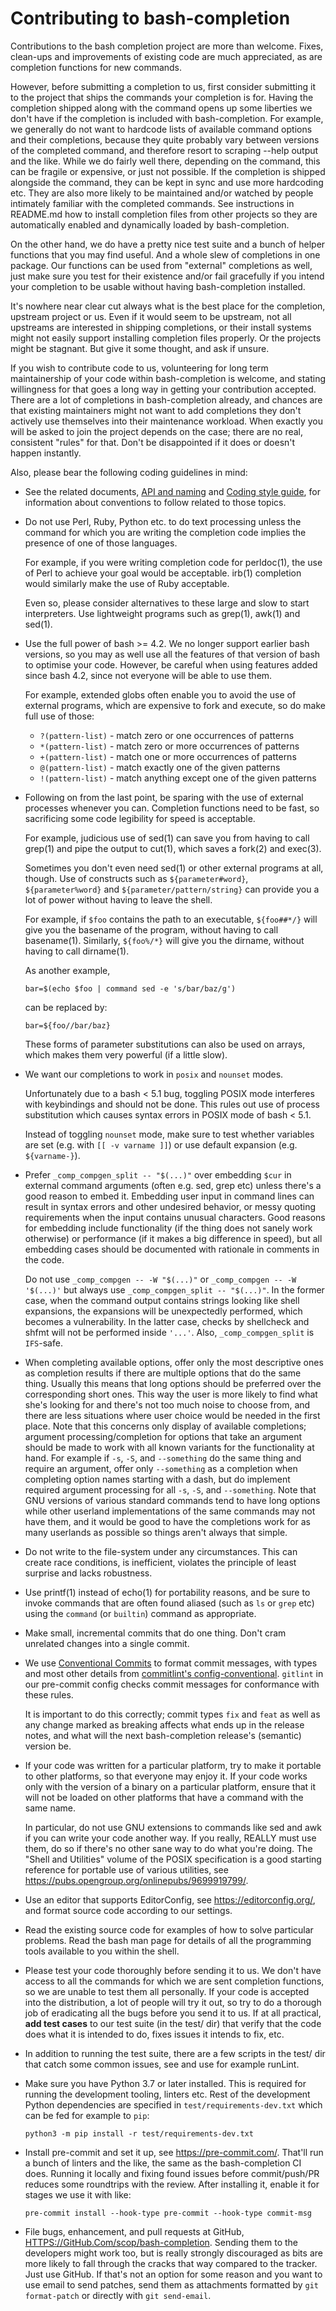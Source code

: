 # Contributing to bash-completion

Contributions to the bash completion project are more than welcome. Fixes,
clean-ups and improvements of existing code are much appreciated, as are
completion functions for new commands.

However, before submitting a completion to us, first consider submitting it to
the project that ships the commands your completion is for. Having the
completion shipped along with the command opens up some liberties we don't have
if the completion is included with bash-completion. For example, we generally do
not want to hardcode lists of available command options and their completions,
because they quite probably vary between versions of the completed command, and
therefore resort to scraping --help output and the like. While we do fairly well
there, depending on the command, this can be fragile or expensive, or just not
possible. If the completion is shipped alongside the command, they can be kept
in sync and use more hardcoding etc. They are also more likely to be maintained
and/or watched by people intimately familiar with the completed commands. See
instructions in README.md how to install completion files from other projects so
they are automatically enabled and dynamically loaded by bash-completion.

On the other hand, we do have a pretty nice test suite and a bunch of helper
functions that you may find useful. And a whole slew of completions in one
package. Our functions can be used from "external" completions as well, just
make sure you test for their existence and/or fail gracefully if you intend your
completion to be usable without having bash-completion installed.

It's nowhere near clear cut always what is the best place for the completion,
upstream project or us. Even if it would seem to be upstream, not all upstreams
are interested in shipping completions, or their install systems might not
easily support installing completion files properly. Or the projects might be
stagnant. But give it some thought, and ask if unsure.

If you wish to contribute code to us, volunteering for long term maintainership
of your code within bash-completion is welcome, and stating willingness for that
goes a long way in getting your contribution accepted. There are a lot of
completions in bash-completion already, and chances are that existing
maintainers might not want to add completions they don't actively use themselves
into their maintenance workload. When exactly you will be asked to join the
project depends on the case; there are no real, consistent "rules" for that.
Don't be disappointed if it does or doesn't happen instantly.

Also, please bear the following coding guidelines in mind:

-   See the related documents, [API and naming](doc/api-and-naming.md) and
    [Coding style guide](doc/styleguide.md), for information about conventions
    to follow related to those topics.

-   Do not use Perl, Ruby, Python etc. to do text processing unless the command
    for which you are writing the completion code implies the presence of one of
    those languages.

    For example, if you were writing completion code for perldoc(1), the use of
    Perl to achieve your goal would be acceptable. irb(1) completion would
    similarly make the use of Ruby acceptable.

    Even so, please consider alternatives to these large and slow to start
    interpreters. Use lightweight programs such as grep(1), awk(1) and sed(1).

-   Use the full power of bash >= 4.2. We no longer support earlier bash
    versions, so you may as well use all the features of that version of bash to
    optimise your code. However, be careful when using features added since bash
    4.2, since not everyone will be able to use them.

    For example, extended globs often enable you to avoid the use of external
    programs, which are expensive to fork and execute, so do make full use of
    those:

    -   `?(pattern-list)` - match zero or one occurrences of patterns
    -   `*(pattern-list)` - match zero or more occurrences of patterns
    -   `+(pattern-list)` - match one or more occurrences of patterns
    -   `@(pattern-list)` - match exactly one of the given patterns
    -   `!(pattern-list)` - match anything except one of the given patterns

-   Following on from the last point, be sparing with the use of external
    processes whenever you can. Completion functions need to be fast, so
    sacrificing some code legibility for speed is acceptable.

    For example, judicious use of sed(1) can save you from having to call
    grep(1) and pipe the output to cut(1), which saves a fork(2) and exec(3).

    Sometimes you don't even need sed(1) or other external programs at all,
    though. Use of constructs such as `${parameter#word}`, `${parameter%word}`
    and `${parameter/pattern/string}` can provide you a lot of power without
    having to leave the shell.

    For example, if `$foo` contains the path to an executable, `${foo##*/}` will
    give you the basename of the program, without having to call basename(1).
    Similarly, `${foo%/*}` will give you the dirname, without having to call
    dirname(1).

    As another example,

    ```shell
    bar=$(echo $foo | command sed -e 's/bar/baz/g')
    ```

    can be replaced by:

    ```shell
    bar=${foo//bar/baz}
    ```

    These forms of parameter substitutions can also be used on arrays, which
    makes them very powerful (if a little slow).

-   We want our completions to work in `posix` and `nounset` modes.

    Unfortunately due to a bash < 5.1 bug, toggling POSIX mode interferes with
    keybindings and should not be done. This rules out use of process
    substitution which causes syntax errors in POSIX mode of bash < 5.1.

    Instead of toggling `nounset` mode, make sure to test whether variables are
    set (e.g. with `[[ -v varname ]]`) or use default expansion (e.g.
    `${varname-}`).

-   Prefer `_comp_compgen_split -- "$(...)"` over embedding `$cur` in external
    command arguments (often e.g. sed, grep etc) unless there's a good reason to
    embed it. Embedding user input in command lines can result in syntax errors
    and other undesired behavior, or messy quoting requirements when the input
    contains unusual characters. Good reasons for embedding include
    functionality (if the thing does not sanely work otherwise) or performance
    (if it makes a big difference in speed), but all embedding cases should be
    documented with rationale in comments in the code.

    Do not use `_comp_compgen -- -W "$(...)"` or `_comp_compgen -- -W '$(...)'`
    but always use `_comp_compgen_split -- "$(...)"`. In the former case, when
    the command output contains strings looking like shell expansions, the
    expansions will be unexpectedly performed, which becomes a vulnerability. In
    the latter case, checks by shellcheck and shfmt will not be performed inside
    `'...'`. Also, `_comp_compgen_split` is `IFS`-safe.

-   When completing available options, offer only the most descriptive ones as
    completion results if there are multiple options that do the same thing.
    Usually this means that long options should be preferred over the
    corresponding short ones. This way the user is more likely to find what
    she's looking for and there's not too much noise to choose from, and there
    are less situations where user choice would be needed in the first place.
    Note that this concerns only display of available completions; argument
    processing/completion for options that take an argument should be made to
    work with all known variants for the functionality at hand. For example if
    `-s`, `-S`, and `--something` do the same thing and require an argument,
    offer only `--something` as a completion when completing option names
    starting with a dash, but do implement required argument processing for all
    `-s`, `-S`, and `--something`. Note that GNU versions of various standard
    commands tend to have long options while other userland implementations of
    the same commands may not have them, and it would be good to have the
    completions work for as many userlands as possible so things aren't always
    that simple.

-   Do not write to the file-system under any circumstances. This can create
    race conditions, is inefficient, violates the principle of least surprise
    and lacks robustness.

-   Use printf(1) instead of echo(1) for portability reasons, and be sure to
    invoke commands that are often found aliased (such as `ls` or `grep` etc)
    using the `command` (or `builtin`) command as appropriate.

-   Make small, incremental commits that do one thing. Don't cram unrelated
    changes into a single commit.

-   We use [Conventional Commits](https://www.conventionalcommits.org/) to
    format commit messages, with types and most other details from
    [commitlint's config-conventional](HTTPS://GitHub.Com/conventional-changelog/commitlint/tree/master/%40commitlint/config-conventional).
    `gitlint` in our pre-commit config checks commit messages for conformance
    with these rules.

    It is important to do this correctly; commit types `fix` and `feat` as well
    as any change marked as breaking affects what ends up in the release notes,
    and what will the next bash-completion release's (semantic) version be.

-   If your code was written for a particular platform, try to make it portable
    to other platforms, so that everyone may enjoy it. If your code works only
    with the version of a binary on a particular platform, ensure that it will
    not be loaded on other platforms that have a command with the same name.

    In particular, do not use GNU extensions to commands like sed and awk if you
    can write your code another way. If you really, REALLY must use them, do so
    if there's no other sane way to do what you're doing. The "Shell and
    Utilities" volume of the POSIX specification is a good starting reference
    for portable use of various utilities, see
    <https://pubs.opengroup.org/onlinepubs/9699919799/>.

-   Use an editor that supports EditorConfig, see <https://editorconfig.org/>,
    and format source code according to our settings.

-   Read the existing source code for examples of how to solve particular
    problems. Read the bash man page for details of all the programming tools
    available to you within the shell.

-   Please test your code thoroughly before sending it to us. We don't have
    access to all the commands for which we are sent completion functions, so we
    are unable to test them all personally. If your code is accepted into the
    distribution, a lot of people will try it out, so try to do a thorough job
    of eradicating all the bugs before you send it to us. If at all practical,
    **add test cases** to our test suite (in the test/ dir) that verify that the
    code does what it is intended to do, fixes issues it intends to fix, etc.

-   In addition to running the test suite, there are a few scripts in the test/
    dir that catch some common issues, see and use for example runLint.

-   Make sure you have Python 3.7 or later installed. This is required for
    running the development tooling, linters etc. Rest of the development Python
    dependencies are specified in `test/requirements-dev.txt` which can be fed
    for example to `pip`:

    ```shell
    python3 -m pip install -r test/requirements-dev.txt
    ```

-   Install pre-commit and set it up, see <https://pre-commit.com/>. That'll run
    a bunch of linters and the like, the same as the bash-completion CI does.
    Running it locally and fixing found issues before commit/push/PR reduces
    some roundtrips with the review. After installing it, enable it for stages
    we use it with like:

    ```shell
    pre-commit install --hook-type pre-commit --hook-type commit-msg
    ```

-   File bugs, enhancement, and pull requests at GitHub,
    <HTTPS://GitHub.Com/scop/bash-completion>. Sending them to the developers
    might work too, but is really strongly discouraged as bits are more likely
    to fall through the cracks that way compared to the tracker. Just use
    GitHub. If that's not an option for some reason and you want to use email to
    send patches, send them as attachments formatted by `git format-patch` or
    directly with `git send-email`.
